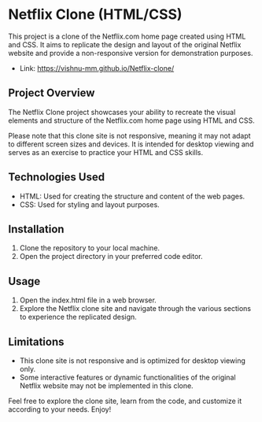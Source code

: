 # Netflix Clone (HTML/CSS)

This project is a clone of the Netflix.com home page created using HTML and CSS. It aims to replicate the design and layout of the original Netflix website and provide a non-responsive version for demonstration purposes.

- Link: https://vishnu-mm.github.io/Netflix-clone/
## Project Overview

The Netflix Clone project showcases your ability to recreate the visual elements and structure of the Netflix.com home page using HTML and CSS. 

Please note that this clone site is not responsive, meaning it may not adapt to different screen sizes and devices. It is intended for desktop viewing and serves as an exercise to practice your HTML and CSS skills.

## Technologies Used

- HTML: Used for creating the structure and content of the web pages.
- CSS: Used for styling and layout purposes.

## Installation

1. Clone the repository to your local machine.
2. Open the project directory in your preferred code editor.

## Usage

1. Open the index.html file in a web browser.
2. Explore the Netflix clone site and navigate through the various sections to experience the replicated design.

## Limitations

- This clone site is not responsive and is optimized for desktop viewing only.
- Some interactive features or dynamic functionalities of the original Netflix website may not be implemented in this clone.


Feel free to explore the clone site, learn from the code, and customize it according to your needs. Enjoy!
